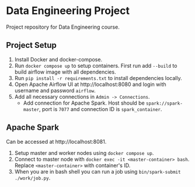 # Data Engineering Project
Project repository for Data Engineering course.

## Project Setup
1. Install Docker and docker-compose.
2. Run `docker compose up` to setup containers. First run add `--build` to build airflow image with all dependencies.
3. Run `pip install -r requirements.txt` to install dependencies locally.
4. Open Apache Airflow UI at http://localhost:8080 and login with username and password `airflow`.
5. Add all necessary connections in `Admin -> Connections`.
    - Add connection for Apache Spark. Host should be `spark://spark-master`, port is `7077` and connection ID is `spark_container`.

## Apache Spark
Can be accessed at http://localhost:8081.
1. Setup master and worker nodes using `docker compose up`.
2. Connect to master node with `docker exec -it <master-container> bash`. Replace `<master-container>` with container's ID.
3. When you are in bash shell you can run a job using `bin/spark-submit ./work/job.py`.